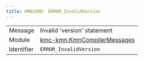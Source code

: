 ```yaml
---
title: KM0200D: ERROR_InvalidVersion
---
```


|            |           |
|------------|---------- |
| Message    | Invalid 'version' statement |
| Module     | [kmc-kmn.KmnCompilerMessages](kmc-kmn.kmncompilermessages) |
| Identifier | `ERROR_InvalidVersion` |


